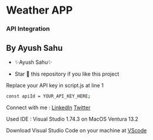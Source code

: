 # Weather APP
### API Integration
## By Ayush Sahu

- ✨Ayush Sahu✨

- Star 🌟 this repository if you like this project

Replace your API key in script.js at line 1

```sh
const apiId = YOUR_API_KEY_HERE;
```

Connect with me : [LinkedIn] [Twitter]

Used IDE : Visual Studio 1.74.3 on MacOS Ventura 13.2

Download Visual Studio Code on your machine at [VScode]

[//]: # 

[LinkedIn]: <https://www.linkedin.com/in/ayushsahu77/>
[Twitter]: <https://twitter.com/Ayush_7477/>
[VScode]:<https://code.visualstudio.com//>